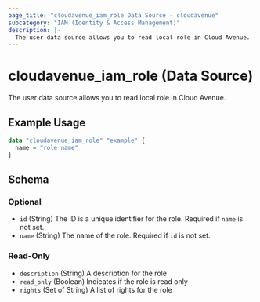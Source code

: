 ```yaml
---
page_title: "cloudavenue_iam_role Data Source - cloudavenue"
subcategory: "IAM (Identity & Access Management)"
description: |-
  The user data source allows you to read local role in Cloud Avenue.
---
```


# cloudavenue_iam_role (Data Source)

The user data source allows you to read local role in Cloud Avenue.

## Example Usage

```terraform
data "cloudavenue_iam_role" "example" {
  name = "role_name"
}
```

<!-- schema generated by tfplugindocs -->
## Schema

### Optional

- `id` (String) The ID is a unique identifier for the role. Required if `name` is not set.
- `name` (String) The name of the role. Required if `id` is not set.

### Read-Only

- `description` (String) A description for the role
- `read_only` (Boolean) Indicates if the role is read only
- `rights` (Set of String) A list of rights for the role

